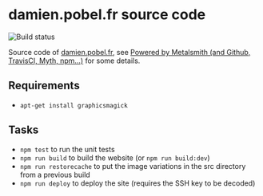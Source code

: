 # damien.pobel.fr source code

![Build status](https://github.com/dpobel/damien.pobel.fr/actions/workflows/main.yml/badge.svg)

Source code of [damien.pobel.fr](https://damien.pobel.fr/), see [Powered by
Metalsmith (and Github, TravisCI, Myth,
npm...)](https://damien.pobel.fr/post/powered-by-metalsmith/) for some details.

## Requirements

- `apt-get install graphicsmagick`

## Tasks

- `npm test` to run the unit tests
- `npm run build` to build the website (or `npm run build:dev`)
- `npm run restorecache` to put the image variations in the src directory from a
  previous build
- `npm run deploy` to deploy the site (requires the SSH key to be decoded)
